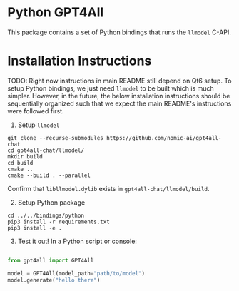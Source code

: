 # Python GPT4All

This package contains a set of Python bindings that runs the `llmodel` C-API.


# Installation Instructions

TODO: Right now instructions in main README still depend on Qt6 setup. To setup Python bindings, we just need `llmodel` to be built which is much simpler. However, in the future, the below installation instructions should be sequentially organized such that we expect the main README's instructions were followed first.

1. Setup `llmodel`

```
git clone --recurse-submodules https://github.com/nomic-ai/gpt4all-chat
cd gpt4all-chat/llmodel/
mkdir build
cd build
cmake ..
cmake --build . --parallel
```
Confirm that `libllmodel.dylib` exists in `gpt4all-chat/llmodel/build`.

2. Setup Python package

```
cd ../../bindings/python
pip3 install -r requirements.txt
pip3 install -e .
```

3. Test it out! In a Python script or console:

```python

from gpt4all import GPT4All

model = GPT4All(model_path="path/to/model")
model.generate("hello there")

```

